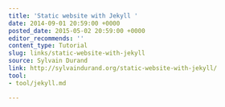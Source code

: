```yaml
---
title: 'Static website with Jekyll '
date: 2014-09-01 20:59:00 +0000
posted_date: 2015-05-02 20:59:00 +0000
editor_recommends: ''
content_type: Tutorial
slug: links/static-website-with-jekyll
source: Sylvain Durand
link: http://sylvaindurand.org/static-website-with-jekyll/
tool:
- tool/jekyll.md

---
```

